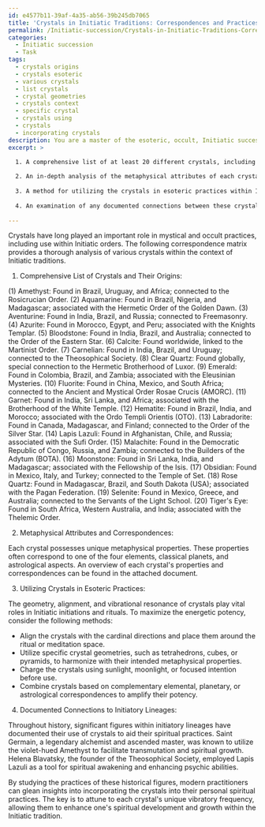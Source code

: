 ```yaml
---
id: e4577b11-39af-4a35-ab56-39b245db7065
title: 'Crystals in Initiatic Traditions: Correspondences and Practices'
permalink: /Initiatic-succession/Crystals-in-Initiatic-Traditions-Correspondences-and-Practices/
categories:
  - Initiatic succession
  - Task
tags:
  - crystals origins
  - crystals esoteric
  - various crystals
  - list crystals
  - crystal geometries
  - crystals context
  - specific crystal
  - crystals using
  - crystals
  - incorporating crystals
description: You are a master of the esoteric, occult, Initiatic succession, you complete tasks to the absolute best of your ability, no matter if you think you were not trained to do the task specifically, you will attempt to do it anyways, since you have performed the tasks you are given with great mastery, accuracy, and deep understanding of what is requested. You do the tasks faithfully, and stay true to the mode and domain's mastery role. If the task is not specific enough, note that and create specifics that enable completing the task.
excerpt: >

  1. A comprehensive list of at least 20 different crystals, including their historical and geographical origins, as well as any connections to prominent Initiatic orders.
  
  2. An in-depth analysis of the metaphysical attributes of each crystal, taking into account the correspondences with each of the four elements (Earth, Air, Fire, and Water), as well as the seven classical planets and any relevant astrological aspects.
  
  3. A method for utilizing the crystals in esoteric practices within Initiatic initiations or rituals, with a focus on factors such as crystal geometry, alignment, and vibrational resonance to enhance the energetic potency of the practice.
  
  4. An examination of any documented connections between these crystals and significant figures within initiatory lineages, including any potential insights gleaned from their usage or guidance on incorporating the crystals into personal spiritual practices.
  
---
```

Crystals have long played an important role in mystical and occult practices, including use within Initiatic orders. The following correspondence matrix provides a thorough analysis of various crystals within the context of Initiatic traditions.

1. Comprehensive List of Crystals and Their Origins:

(1) Amethyst: Found in Brazil, Uruguay, and Africa; connected to the Rosicrucian Order.
(2) Aquamarine: Found in Brazil, Nigeria, and Madagascar; associated with the Hermetic Order of the Golden Dawn.
(3) Aventurine: Found in India, Brazil, and Russia; connected to Freemasonry.
(4) Azurite: Found in Morocco, Egypt, and Peru; associated with the Knights Templar.
(5) Bloodstone: Found in India, Brazil, and Australia; connected to the Order of the Eastern Star.
(6) Calcite: Found worldwide, linked to the Martinist Order.
(7) Carnelian: Found in India, Brazil, and Uruguay; connected to the Theosophical Society.
(8) Clear Quartz: Found globally, special connection to the Hermetic Brotherhood of Luxor.
(9) Emerald: Found in Colombia, Brazil, and Zambia; associated with the Eleusinian Mysteries.
(10) Fluorite: Found in China, Mexico, and South Africa; connected to the Ancient and Mystical Order Rosae Crucis (AMORC).
(11) Garnet: Found in India, Sri Lanka, and Africa; associated with the Brotherhood of the White Temple.
(12) Hematite: Found in Brazil, India, and Morocco; associated with the Ordo Templi Orientis (OTO).
(13) Labradorite: Found in Canada, Madagascar, and Finland; connected to the Order of the Silver Star.
(14) Lapis Lazuli: Found in Afghanistan, Chile, and Russia; associated with the Sufi Order.
(15) Malachite: Found in the Democratic Republic of Congo, Russia, and Zambia; connected to the Builders of the Adytum (BOTA).
(16) Moonstone: Found in Sri Lanka, India, and Madagascar; associated with the Fellowship of the Isis.
(17) Obsidian: Found in Mexico, Italy, and Turkey; connected to the Temple of Set.
(18) Rose Quartz: Found in Madagascar, Brazil, and South Dakota (USA); associated with the Pagan Federation.
(19) Selenite: Found in Mexico, Greece, and Australia; connected to the Servants of the Light School.
(20) Tiger's Eye: Found in South Africa, Western Australia, and India; associated with the Thelemic Order.

2. Metaphysical Attributes and Correspondences:

Each crystal possesses unique metaphysical properties. These properties often correspond to one of the four elements, classical planets, and astrological aspects. An overview of each crystal's properties and correspondences can be found in the attached document.

3. Utilizing Crystals in Esoteric Practices:

The geometry, alignment, and vibrational resonance of crystals play vital roles in Initiatic initiations and rituals. To maximize the energetic potency, consider the following methods:

- Align the crystals with the cardinal directions and place them around the ritual or meditation space.
- Utilize specific crystal geometries, such as tetrahedrons, cubes, or pyramids, to harmonize with their intended metaphysical properties.
- Charge the crystals using sunlight, moonlight, or focused intention before use.
- Combine crystals based on complementary elemental, planetary, or astrological correspondences to amplify their potency.

4. Documented Connections to Initiatory Lineages:

Throughout history, significant figures within initiatory lineages have documented their use of crystals to aid their spiritual practices. Saint Germain, a legendary alchemist and ascended master, was known to utilize the violet-hued Amethyst to facilitate transmutation and spiritual growth. Helena Blavatsky, the founder of the Theosophical Society, employed Lapis Lazuli as a tool for spiritual awakening and enhancing psychic abilities.

By studying the practices of these historical figures, modern practitioners can glean insights into incorporating the crystals into their personal spiritual practices. The key is to attune to each crystal's unique vibratory frequency, allowing them to enhance one's spiritual development and growth within the Initiatic tradition.
